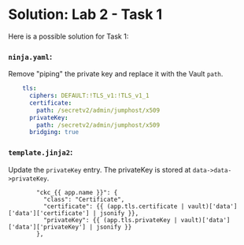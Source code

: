 # Solution: Lab 2 - Task 1

Here is a possible solution for Task 1:

### `ninja.yaml`:

Remove "piping" the private key and replace it with the Vault `path`.

```yaml
    tls:
      ciphers: DEFAULT:!TLS_v1:!TLS_v1_1
      certificate:
        path: /secretv2/admin/jumphost/x509
      privateKey:
        path: /secretv2/admin/jumphost/x509
      bridging: true
```

### `template.jinja2`:

Update the `privateKey` entry. The privateKey is stored at `data->data->privateKey`.

```jinja2
        "ckc_{{ app.name }}": {
          "class": "Certificate",
          "certificate": {{ (app.tls.certificate | vault)['data']['data']['certificate'] | jsonify }},
          "privateKey": {{ (app.tls.privateKey | vault)['data']['data']['privateKey'] | jsonify }}
        },
```

